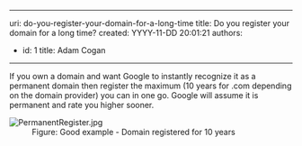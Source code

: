 

---
uri: do-you-register-your-domain-for-a-long-time
title: Do you register your domain for a long time?
created: YYYY-11-DD 20:01:21
authors:
  - id: 1
    title: Adam Cogan
---




<span class='intro'> <p>If you own a domain and want Google to instantly recognize it as a permanent domain then register the maximum (10 years for .com depending on the domain provider) you can in one go. Google will assume it is permanent and rate you higher sooner.​​​</p> </span>

<dl class="goodImage"><dt>​<img src="/PublishingImages/PermanentRegister.jpg" alt="PermanentRegister.jpg" />​</dt><dd>Figure&#58; Good example - Domain​ registered for 10 years</dd></dl>


